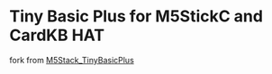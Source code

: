 # Tiny Basic Plus for M5StickC and CardKB HAT

fork from [M5Stack_TinyBasicPlus](https://github.com/0x1abin/M5Stack_TinyBasicPlus)
